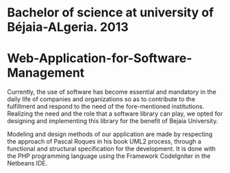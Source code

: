 # Bachelor of science at university of Béjaia-ALgeria. 2013

# Web-Application-for-Software-Management

Currently, the use of software has become essential and mandatory in the daily life of companies and organizations so as 
to contribute to the fulfillment and respond to the need of the fore-mentioned institutions. Realizing the need and the role 
that a software library can play, we opted for designing and implementing this library for the benefit of Bejaia University.

Modeling and design methods of our application are made by respecting the approach of Pascal Roques in his book UML2 process, 
through a functional and structural specification for the development. It is done with the PHP programming language using 
the Framework CodeIgniter in the Netbeans IDE.
